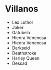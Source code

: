 # Villanos

* Lex Luthor
* Joker
* Gatubela
* Hiedra Venenosa
* Hiedra Venenosa
* Darkseid
* Deathstroke
* Harley Queen
* Dessad
